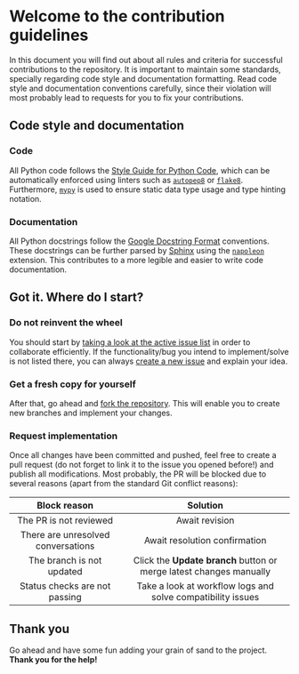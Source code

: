 # Welcome to the contribution guidelines

In this document you will find out about all rules and criteria for successful contributions to the repository. It is important to maintain some standards, specially regarding code style and documentation formatting. Read code style and documentation conventions carefully, since their violation will most probably lead to requests for you to fix your contributions.

## Code style and documentation

### Code

All Python code follows the [Style Guide for Python Code](https://peps.python.org/pep-0008/), which can be automatically enforced using linters such as [`autopep8`](https://pypi.org/project/autopep8/) or [`flake8`](https://flake8.pycqa.org/en/latest/). Furthermore, [`mypy`](https://mypy-lang.org/) is used to ensure static data type usage and type hinting notation.

### Documentation

All Python docstrings follow the [Google Docstring Format](https://sphinxcontrib-napoleon.readthedocs.io/en/latest/example_google.html) conventions. These docstrings can be further parsed by [Sphinx](https://www.sphinx-doc.org/en/master/) using the [`napoleon`](https://github.com/sphinx-contrib/napoleon) extension. This contributes to a more legible and easier to write code documentation.

## Got it. Where do I start?

### Do not reinvent the wheel

You should start by [taking a look at the active issue list](https://github.com/erlete/coordinate-canvas/issues) in order to collaborate efficiently. If the functionality/bug you intend to implement/solve is not listed there, you can always [create a new issue](https://github.com/erlete/coordinate-canvas/issues/new/choose) and explain your idea.

### Get a fresh copy for yourself

After that, go ahead and [fork the repository](https://github.com/erlete/coordinate-canvas/fork). This will enable you to create new branches and implement your changes.

### Request implementation

Once all changes have been committed and pushed, feel free to create a pull request (do not forget to link it to the issue you opened before!) and publish all modifications. Most probably, the PR will be blocked due to several reasons (apart from the standard Git conflict reasons):

| Block reason | Solution |
| :----------: | :------: |
| The PR is not reviewed | Await revision |
| There are unresolved conversations | Await resolution confirmation |
| The branch is not updated | Click the **Update branch** button or merge latest changes manually |
| Status checks are not passing | Take a look at workflow logs and solve compatibility issues |

## Thank you

Go ahead and have some fun adding your grain of sand to the project. **Thank you for the help!**
